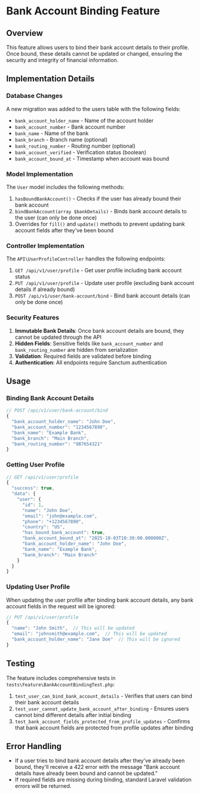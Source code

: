 # Bank Account Binding Feature

## Overview

This feature allows users to bind their bank account details to their profile. Once bound, these details cannot be updated or changed, ensuring the security and integrity of financial information.

## Implementation Details

### Database Changes

A new migration was added to the users table with the following fields:

- `bank_account_holder_name` - Name of the account holder
- `bank_account_number` - Bank account number
- `bank_name` - Name of the bank
- `bank_branch` - Branch name (optional)
- `bank_routing_number` - Routing number (optional)
- `bank_account_verified` - Verification status (boolean)
- `bank_account_bound_at` - Timestamp when account was bound

### Model Implementation

The `User` model includes the following methods:

1. `hasBoundBankAccount()` - Checks if the user has already bound their bank account
2. `bindBankAccount(array $bankDetails)` - Binds bank account details to the user (can only be done once)
3. Overrides for `fill()` and `update()` methods to prevent updating bank account fields after they've been bound

### Controller Implementation

The `API\UserProfileController` handles the following endpoints:

1. `GET /api/v1/user/profile` - Get user profile including bank account status
2. `PUT /api/v1/user/profile` - Update user profile (excluding bank account details if already bound)
3. `POST /api/v1/user/bank-account/bind` - Bind bank account details (can only be done once)

### Security Features

1. **Immutable Bank Details**: Once bank account details are bound, they cannot be updated through the API
2. **Hidden Fields**: Sensitive fields like `bank_account_number` and `bank_routing_number` are hidden from serialization
3. **Validation**: Required fields are validated before binding
4. **Authentication**: All endpoints require Sanctum authentication

## Usage

### Binding Bank Account Details

```javascript
// POST /api/v1/user/bank-account/bind
{
  "bank_account_holder_name": "John Doe",
  "bank_account_number": "1234567890",
  "bank_name": "Example Bank",
  "bank_branch": "Main Branch",
  "bank_routing_number": "987654321"
}
```

### Getting User Profile

```javascript
// GET /api/v1/user/profile
{
  "success": true,
  "data": {
    "user": {
      "id": 1,
      "name": "John Doe",
      "email": "john@example.com",
      "phone": "+1234567890",
      "country": "US",
      "has_bound_bank_account": true,
      "bank_account_bound_at": "2025-10-03T10:30:00.000000Z",
      "bank_account_holder_name": "John Doe",
      "bank_name": "Example Bank",
      "bank_branch": "Main Branch"
    }
  }
}
```

### Updating User Profile

When updating the user profile after binding bank account details, any bank account fields in the request will be ignored:

```javascript
// PUT /api/v1/user/profile
{
  "name": "John Smith",  // This will be updated
  "email": "johnsmith@example.com",  // This will be updated
  "bank_account_holder_name": "Jane Doe"  // This will be ignored
}
```

## Testing

The feature includes comprehensive tests in `tests\Feature\BankAccountBindingTest.php`:

1. `test_user_can_bind_bank_account_details` - Verifies that users can bind their bank account details
2. `test_user_cannot_update_bank_account_after_binding` - Ensures users cannot bind different details after initial binding
3. `test_bank_account_fields_protected_from_profile_updates` - Confirms that bank account fields are protected from profile updates after binding

## Error Handling

- If a user tries to bind bank account details after they've already been bound, they'll receive a 422 error with the message "Bank account details have already been bound and cannot be updated."
- If required fields are missing during binding, standard Laravel validation errors will be returned.